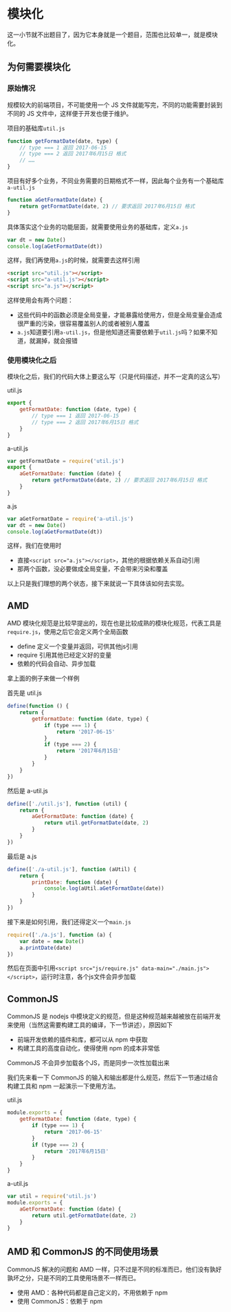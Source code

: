 # 模块化

这一小节就不出题目了，因为它本身就是一个题目，范围也比较单一，就是模块化。

## 为何需要模块化

### 原始情况

规模较大的前端项目，不可能使用一个 JS 文件就能写完，不同的功能需要封装到不同的 JS 文件中，这样便于开发也便于维护。

项目的基础库`util.js`

```js
function getFormatDate(date, type) {
    // type === 1 返回 2017-06-15
    // type === 2 返回 2017年6月15日 格式
    // ……
}
```

项目有好多个业务，不同业务需要的日期格式不一样，因此每个业务有一个基础库`a-util.js`

```js
function aGetFormatDate(date) {
    return getFormatDate(date, 2) // 要求返回 2017年6月15日 格式
}
```

具体落实这个业务的功能层面，就需要使用业务的基础库，定义`a.js`

```js
var dt = new Date()
console.log(aGetFormatDate(dt))
```

这样，我们再使用`a.js`的时候，就需要去这样引用

```html
<script src="util.js"></script>
<script src="a-util.js"></script>
<script src="a.js"></script>
```

这样使用会有两个问题：

- 这些代码中的函数必须是全局变量，才能暴露给使用方，但是全局变量会造成很严重的污染，很容易覆盖别人的或者被别人覆盖
- `a.js`知道要引用`a-util.js`，但是他知道还需要依赖于`util.js`吗？如果不知道，就漏掉，就会报错

### 使用模块化之后

模块化之后，我们的代码大体上要这么写（只是代码描述，并不一定真的这么写）

util.js

```js
export {
    getFormatDate: function (date, type) {
        // type === 1 返回 2017-06-15
        // type === 2 返回 2017年6月15日 格式
    }
}
```

a-util.js

```js
var getFormatDate = require('util.js')
export {
    aGetFormatDate: function (date) {
        return getFormatDate(date, 2) // 要求返回 2017年6月15日 格式
    }
}
```

a.js

```js
var aGetFormatDate = require('a-util.js')
var dt = new Date()
console.log(aGetFormatDate(dt))
```

这样，我们在使用时

- 直接`<script src="a.js"></script>`，其他的根据依赖关系自动引用
- 那两个函数，没必要做成全局变量，不会带来污染和覆盖

以上只是我们理想的两个状态，接下来就说一下具体该如何去实现。

## AMD

AMD 模块化规范是比较早提出的，现在也是比较成熟的模块化规范，代表工具是`require.js`，使用之后它会定义两个全局函数

- define 定义一个变量并返回，可供其他js引用
- require 引用其他已经定义好的变量
- 依赖的代码会自动、异步加载

拿上面的例子来做一个样例

首先是 util.js

```js
define(function () {
    return {
        getFormatDate: function (date, type) {
            if (type === 1) {
                return '2017-06-15'
            }
            if (type === 2) {
                return '2017年6月15日'
            }
        }
    }
})
```

然后是 a-util.js

```js
define(['./util.js'], function (util) {
    return {
        aGetFormatDate: function (date) {
            return util.getFormatDate(date, 2)
        }
    }
})
```

最后是 a.js

```js
define(['./a-util.js'], function (aUtil) {
    return {
        printDate: function (date) {
            console.log(aUtil.aGetFormatDate(date))
        }
    }
})
```

接下来是如何引用，我们还得定义一个`main.js`

```js
require(['./a.js'], function (a) {
    var date = new Date()
    a.printDate(date)
})
```

然后在页面中引用`<script src="js/require.js" data-main="./main.js"></script>`，运行时注意，各个js文件会异步加载

## CommonJS

CommonJS 是 nodejs 中模块定义的规范，但是这种规范越来越被放在前端开发来使用（当然这需要构建工具的编译，下一节讲述），原因如下

- 前端开发依赖的插件和库，都可以从 npm 中获取
- 构建工具的高度自动化，使得使用 npm 的成本非常低

CommonJS 不会异步加载各个JS，而是同步一次性加载出来

我们先来看一下 CommonJS 的输入和输出都是什么规范，然后下一节通过结合构建工具和 npm 一起演示一下使用方法。

util.js

```js
module.exports = {
    getFormatDate: function (date, type) {
        if (type === 1) {
            return '2017-06-15'
        }
        if (type === 2) {
            return '2017年6月15日'
        }
    }
}
```

a-util.js

```js
var util = require('util.js')
module.exports = {
    aGetFormatDate: function (date) {
        return util.getFormatDate(date, 2)
    }
}
```

## AMD 和 CommonJS 的不同使用场景

CommonJS 解决的问题和 AMD 一样，只不过是不同的标准而已，他们没有孰好孰坏之分，只是不同的工具使用场景不一样而已。

- 使用 AMD：各种代码都是自己定义的，不用依赖于 npm
- 使用 CommonJS：依赖于 npm


